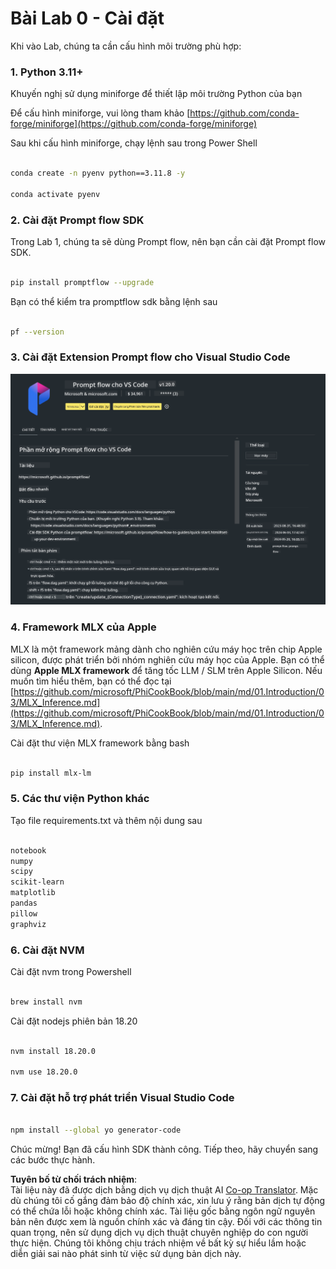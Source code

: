 <!--
CO_OP_TRANSLATOR_METADATA:
{
  "original_hash": "4b16264917d9b93169745d92b8ce8c65",
  "translation_date": "2025-05-09T19:36:19+00:00",
  "source_file": "md/02.Application/02.Code/Phi3/VSCodeExt/HOL/Apple/01.Installations.md",
  "language_code": "vi"
}
-->
# **Bài Lab 0 - Cài đặt**

Khi vào Lab, chúng ta cần cấu hình môi trường phù hợp:


### **1. Python 3.11+**

Khuyến nghị sử dụng miniforge để thiết lập môi trường Python của bạn

Để cấu hình miniforge, vui lòng tham khảo [https://github.com/conda-forge/miniforge](https://github.com/conda-forge/miniforge)

Sau khi cấu hình miniforge, chạy lệnh sau trong Power Shell

```bash

conda create -n pyenv python==3.11.8 -y

conda activate pyenv

```


### **2. Cài đặt Prompt flow SDK**

Trong Lab 1, chúng ta sẽ dùng Prompt flow, nên bạn cần cài đặt Prompt flow SDK.

```bash

pip install promptflow --upgrade

```

Bạn có thể kiểm tra promptflow sdk bằng lệnh sau


```bash

pf --version

```

### **3. Cài đặt Extension Prompt flow cho Visual Studio Code**

![pf](../../../../../../../../../translated_images/pf_ext.fa065f22e1ee3e67157662d8be5241f346ddd83744045e3406d92b570e8d8b36.vi.png)

### **4. Framework MLX của Apple**

MLX là một framework mảng dành cho nghiên cứu máy học trên chip Apple silicon, được phát triển bởi nhóm nghiên cứu máy học của Apple. Bạn có thể dùng **Apple MLX framework** để tăng tốc LLM / SLM trên Apple Silicon. Nếu muốn tìm hiểu thêm, bạn có thể đọc tại [https://github.com/microsoft/PhiCookBook/blob/main/md/01.Introduction/03/MLX_Inference.md](https://github.com/microsoft/PhiCookBook/blob/main/md/01.Introduction/03/MLX_Inference.md).

Cài đặt thư viện MLX framework bằng bash


```bash

pip install mlx-lm

```



### **5. Các thư viện Python khác**


Tạo file requirements.txt và thêm nội dung sau

```txt

notebook
numpy 
scipy 
scikit-learn 
matplotlib 
pandas 
pillow 
graphviz

```


### **6. Cài đặt NVM**

Cài đặt nvm trong Powershell 


```bash

brew install nvm

```

Cài đặt nodejs phiên bản 18.20


```bash

nvm install 18.20.0

nvm use 18.20.0

```

### **7. Cài đặt hỗ trợ phát triển Visual Studio Code**


```bash

npm install --global yo generator-code

```

Chúc mừng! Bạn đã cấu hình SDK thành công. Tiếp theo, hãy chuyển sang các bước thực hành.

**Tuyên bố từ chối trách nhiệm**:  
Tài liệu này đã được dịch bằng dịch vụ dịch thuật AI [Co-op Translator](https://github.com/Azure/co-op-translator). Mặc dù chúng tôi cố gắng đảm bảo độ chính xác, xin lưu ý rằng bản dịch tự động có thể chứa lỗi hoặc không chính xác. Tài liệu gốc bằng ngôn ngữ nguyên bản nên được xem là nguồn chính xác và đáng tin cậy. Đối với các thông tin quan trọng, nên sử dụng dịch vụ dịch thuật chuyên nghiệp do con người thực hiện. Chúng tôi không chịu trách nhiệm về bất kỳ sự hiểu lầm hoặc diễn giải sai nào phát sinh từ việc sử dụng bản dịch này.